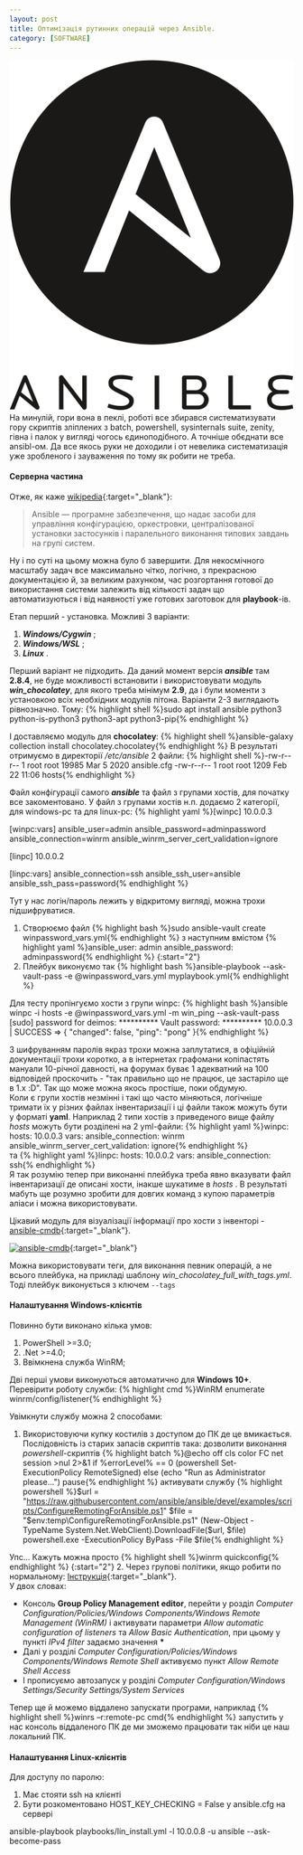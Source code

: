 ```yaml
---
layout: post
title: Оптимізація рутинних операцій через Ansible.
category: [SOFTWARE]
---
```

![ansible logo](/assets/media/ansible.svg?style=head)  
На минулій, гори вона в пеклі, роботі все збирався систематизувати гору скриптів зліплених з batch, powershell, sysinternals suite, zenity, гівна і палок у вигляді чогось єдиноподібного. А точніше обєднати все ansibl-ом. Да все якось руки не доходили і от невелика систематизація уже зробленого і зауваження по тому як робити не треба. <!--more-->

#### Серверна частина
Отже, як каже [wikipedia](https://uk.wikipedia.org/wiki/Ansible "Ansible"){:target="_blank"}:
>Ansible — програмне забезпечення, що надає засоби для управління конфігурацією, оркестровки, централізованої установки застосунків і паралельного виконання типових завдань на групі систем.

Ну і по суті на цьому можна було б завершити. Для некосмічного масштабу задач все максимально чітко, логічно, з прекрасною документацією й, за великим рахунком, час розгортання готової до використання системи залежить від кількості задач що автоматизуються і від наявності уже готових заготовок для **playbook**-ів.

Етап перший - установка. Можливі 3 варіанти:
1. ***Windows/Cygwin*** ;
2. ***Windows/WSL*** ;
3. ***Linux*** .

Перший варіант не підходить. Да даний момент версія _**ansible**_ там **2.8.4**, не буде можливості встановити і використовувати модуль _**win_chocolatey**_, для якого треба мінімум **2.9**, да і були моменти з установкою всіх необхідних модулів пітона.
Варіанти 2-3 виглядають рівнозначно. Тому:
    {% highlight shell %}sudo apt install ansible python3 python-is-python3 python3-apt python3-pip{% endhighlight %}

І доставляємо модуль для **chocolatey**:
    {% highlight shell %}ansible-galaxy collection install chocolatey.chocolatey{% endhighlight %}
В результаті отримуємо в директорії _/etc/ansible_ 2 файли:
    {% highlight shell %}-rw-r--r-- 1 root root 19985 Mar  5  2020 ansible.cfg
-rw-r--r-- 1 root root  1209 Feb 22 11:06 hosts{% endhighlight %}

Файл конфігурації самого _**ansible**_ та файл з групами хостів, для початку все закоментовано. У файл з групами хостів н.п. додаємо 2 категорії, для windows-pc та для linux-pc:
    {% highlight yaml %}[winpc]
10.0.0.3

[winpc:vars]
ansible_user=admin
ansible_password=adminpassword
ansible_connection=winrm
ansible_winrm_server_cert_validation=ignore

[linpc]
10.0.0.2

[linpc:vars]
ansible_connection=ssh
ansible_ssh_user=ansible
ansible_ssh_pass=password{% endhighlight %}

Тут у нас логін/пароль лежить у відкритому вигляді, можна трохи підшифруватися.
1. Створюємо файл
    {% highlight bash %}sudo ansible-vault create winpassword_vars.yml{% endhighlight %}
з наступним вмістом
    {% highlight yaml %}ansible_user: admin
ansible_password: adminpassword{% endhighlight %}
{:start="2"}
2. Плейбук виконуємо так
    {% highlight bash %}ansible-playbook --ask-vault-pass -e @winpassword_vars.yml myplaybook.yml{% endhighlight %}

Для тесту пропінгуємо хости з групи winpc:
    {% highlight bash %}ansible winpc -i hosts -e @winpassword_vars.yml -m win_ping --ask-vault-pass
[sudo] password for deimos: **********
Vault password: **********
10.0.0.3 | SUCCESS => {
    "changed": false,
    "ping": "pong"
}{% endhighlight %}

З шифруванням паролів якраз трохи можна заплутатися, в офіційній документації трохи коротко, а в інтернетах графомани копіпастять мануали 10-річної давності, на форумах буває 1 адекватний на 100 відповідей проскочить - "так правильно що не працює, це застаріло ще в 1.х :D". Так що може можна якось простіше, поки обдумую.  
Коли є групи хостів незмінні і такі що часто міняються, логічніше тримати їх у різних файлах інвентаризації і ці файли також можуть бути у форматі **yaml**. Наприклад 2 типи хостів з приведеного вище файлу *hosts* можуть бути розділені на 2 yml-файли:
{% highlight yaml %}winpc:
  hosts:
    10.0.0.3
  vars:
    ansible_connection: winrm
    ansible_winrm_server_cert_validation: ignore{% endhighlight %}  
та
{% highlight yaml %}linpc:
  hosts:
    10.0.0.2
  vars:
    ansible_connection: ssh{% endhighlight %}  
Я так розумію тепер при виконанні плейбука треба явно вказувати файл інвентаризації де описані хости, інакше шукатиме в *hosts* .
В результаті мабуть ще розумно зробити для довгих команд з купою параметрів аліаси і можна використовувати.  

Цікавий модуль для візуалізації інформації про хости з інвенторі - [ansible-cmdb](https://github.com/fboender/ansible-cmdb "ansible-cmdb на github"){:target="_blank"}.  

[![ansible-cmdb](https://raw.githubusercontent.com/fboender/ansible-cmdb/master/contrib/screenshot-overview.png?style=blog "ansible-cmdb")](https://raw.githubusercontent.com/fboender/ansible-cmdb/master/contrib/screenshot-overview.png "ansible-cmdb"){:target="_blank"}  

Можна використовувати теги, для виконання певник операцій, а не всього плейбука, на прикладі шаблону *win_chocolatey_full_with_tags.yml*.  
Тоді плейбук виконується з ключем `--tags`

#### Налаштування Windows-клієнтів
Повинно бути виконано кілька умов:
1. PowerShell >=3.0;
2. .Net >=4.0;
3. Ввімкнена служба WinRM;

Дві перші умови виконуються автоматично для **Windows 10+**.  
Перевірити роботу служби:
{% highlight cmd %}WinRM enumerate winrm/config/listener{% endhighlight %}

Увімкнути службу можна 2 способами:
1. Використовуючи купку костилів з доступом до ПК де це вмикається. Послідовність із старих запасів скриптів така:
дозволити виконання *powershell*-скриптів
{% highlight batch %}@echo off
cls
color FC
net session >nul 2>&1
if %errorLevel% == 0 (powershell Set-ExecutionPolicy RemoteSigned) else (echo "Run as Administrator please...")
pause{% endhighlight %}
активувати службу
{% highlight powershell %}$url = "https://raw.githubusercontent.com/ansible/ansible/devel/examples/scripts/ConfigureRemotingForAnsible.ps1"
$file = "$env:temp\ConfigureRemotingForAnsible.ps1"
(New-Object -TypeName System.Net.WebClient).DownloadFile($url, $file)
powershell.exe -ExecutionPolicy ByPass -File $file{% endhighlight %}

Упс... Кажуть можна просто
{% highlight shell %}winrm quickconfig{% endhighlight %}
{:start="2"}
2. Через групові політики, якщо робити по нормальному:
[Інструкція](https://winitpro.ru/index.php/2012/01/31/kak-aktivirovat-windows-remote-management-s-pomoshhyu-gruppovoj-politiki/ "Інструкція"){:target="_blank"}.  
У двох словах:
- Консоль **Group Policy Management editor**, перейти у розділ *Computer Configuration/Policies/Windows Components/Windows Remote Management (WinRM)* і активувати параметри *Allow automatic configuration of listeners* та *Allow Basic Authentication*, при цьому у пункті *IPv4 filter* задаємо значення **\***
- Далі у розділі *Computer Configuration/Policies/Windows Components/Windows Remote Shell* активуємо пункт *Allow Remote Shell Access*
- І прописуємо автозапуск у розділі *Computer Configuration/Windows Settings/Security Settings/System Services*

Тепер ще й можемо віддалено запускати програми, наприклад
{% highlight shell %}winrs –r:remote-pc cmd{% endhighlight %}
запустить у нас консоль віддаленого ПК де ми зможемо працювати так ніби це наш локальний ПК.

#### Налаштування Linux-клієнтів
Для доступу по паролю:
1. Має стояти ssh на клієнті
2. Бути розкоментовано HOST_KEY_CHECKING = False у ansible.cfg на сервері

ansible-playbook playbooks/lin_install.yml -l 10.0.0.8 -u ansible --ask-become-pass
